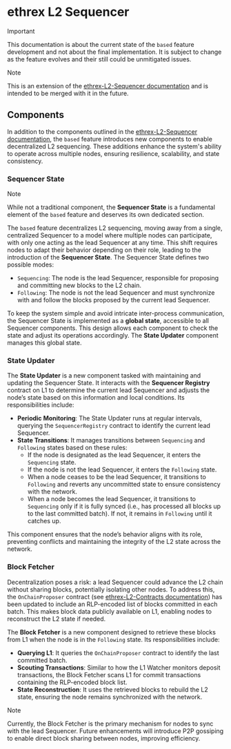 # ethrex L2 Sequencer

> [!IMPORTANT]
> This documentation is about the current state of the `based` feature development and not about the final implementation. It is subject to change as the feature evolves and their still could be unmitigated issues.

> [!NOTE]
> This is an extension of the [ethrex-L2-Sequencer documentation](../fundamentals/components/sequencer.md) and is intended to be merged with it in the future.

## Components

In addition to the components outlined in the [ethrex-L2-Sequencer documentation](../fundamentals/components/sequencer.md), the `based` feature introduces new components to enable decentralized L2 sequencing. These additions enhance the system's ability to operate across multiple nodes, ensuring resilience, scalability, and state consistency.

### Sequencer State

> [!NOTE]
> While not a traditional component, the **Sequencer State** is a fundamental element of the `based` feature and deserves its own dedicated section.

The `based` feature decentralizes L2 sequencing, moving away from a single, centralized Sequencer to a model where multiple nodes can participate, with only one acting as the lead Sequencer at any time. This shift requires nodes to adapt their behavior depending on their role, leading to the introduction of the **Sequencer State**. The Sequencer State defines two possible modes:

- `Sequencing`: The node is the lead Sequencer, responsible for proposing and committing new blocks to the L2 chain.
- `Following`: The node is not the lead Sequencer and must synchronize with and follow the blocks proposed by the current lead Sequencer.

To keep the system simple and avoid intricate inter-process communication, the Sequencer State is implemented as a **global state**, accessible to all Sequencer components. This design allows each component to check the state and adjust its operations accordingly. The **State Updater** component manages this global state.

### State Updater

The **State Updater** is a new component tasked with maintaining and updating the Sequencer State. It interacts with the **Sequencer Registry** contract on L1 to determine the current lead Sequencer and adjusts the node’s state based on this information and local conditions. Its responsibilities include:

- **Periodic Monitoring**: The State Updater runs at regular intervals, querying the `SequencerRegistry` contract to identify the current lead Sequencer.
- **State Transitions**: It manages transitions between `Sequencing` and `Following` states based on these rules:
  - If the node is designated as the lead Sequencer, it enters the `Sequencing` state.
  - If the node is not the lead Sequencer, it enters the `Following` state.
  - When a node ceases to be the lead Sequencer, it transitions to `Following` and reverts any uncommitted state to ensure consistency with the network.
  - When a node becomes the lead Sequencer, it transitions to `Sequencing` only if it is fully synced (i.e., has processed all blocks up to the last committed batch). If not, it remains in `Following` until it catches up.

This component ensures that the node’s behavior aligns with its role, preventing conflicts and maintaining the integrity of the L2 state across the network.

### Block Fetcher

Decentralization poses a risk: a lead Sequencer could advance the L2 chain without sharing blocks, potentially isolating other nodes. To address this, the `OnChainProposer` contract (see [ethrex-L2-Contracts documentation](../fundamentals/contracts.md)) has been updated to include an RLP-encoded list of blocks committed in each batch. This makes block data publicly available on L1, enabling nodes to reconstruct the L2 state if needed.

The **Block Fetcher** is a new component designed to retrieve these blocks from L1 when the node is in the `Following` state. Its responsibilities include:

- **Querying L1**: It queries the `OnChainProposer` contract to identify the last committed batch.
- **Scouting Transactions**: Similar to how the L1 Watcher monitors deposit transactions, the Block Fetcher scans L1 for commit transactions containing the RLP-encoded block list.
- **State Reconstruction**: It uses the retrieved blocks to rebuild the L2 state, ensuring the node remains synchronized with the network.

> [!NOTE]
> Currently, the Block Fetcher is the primary mechanism for nodes to sync with the lead Sequencer. Future enhancements will introduce P2P gossiping to enable direct block sharing between nodes, improving efficiency.
